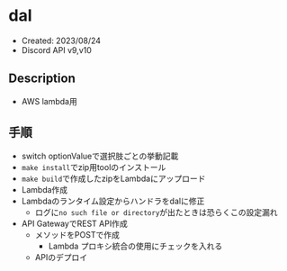 # dal

- Created: 2023/08/24
- Discord API v9,v10

## Description

- AWS lambda用

## 手順

- switch optionValueで選択肢ごとの挙動記載
- `make install`でzip用toolのインストール
- `make build`で作成したzipをLambdaにアップロード
- Lambda作成
- Lambdaのランタイム設定からハンドラをdalに修正
    - ログに`no such file or directory`が出たときは恐らくこの設定漏れ
- API GatewayでREST API作成
    - メソッドをPOSTで作成
        - Lambda プロキシ統合の使用にチェックを入れる
    - APIのデプロイ
